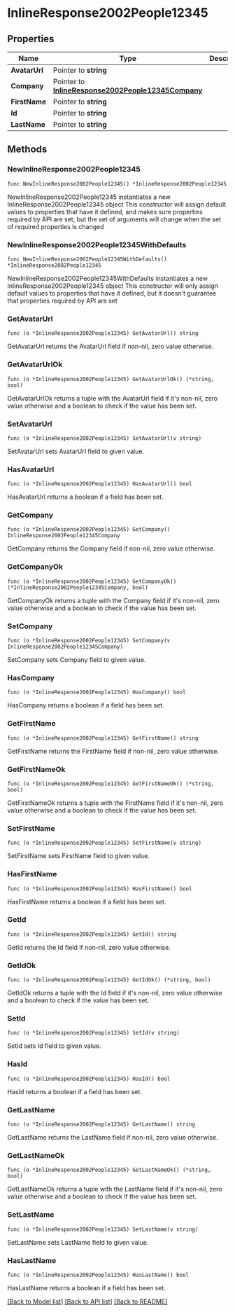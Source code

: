 # InlineResponse2002People12345

## Properties

Name | Type | Description | Notes
------------ | ------------- | ------------- | -------------
**AvatarUrl** | Pointer to **string** |  | [optional] 
**Company** | Pointer to [**InlineResponse2002People12345Company**](inline_response_200_2_people_12345_company.md) |  | [optional] 
**FirstName** | Pointer to **string** |  | [optional] 
**Id** | Pointer to **string** |  | [optional] 
**LastName** | Pointer to **string** |  | [optional] 

## Methods

### NewInlineResponse2002People12345

`func NewInlineResponse2002People12345() *InlineResponse2002People12345`

NewInlineResponse2002People12345 instantiates a new InlineResponse2002People12345 object
This constructor will assign default values to properties that have it defined,
and makes sure properties required by API are set, but the set of arguments
will change when the set of required properties is changed

### NewInlineResponse2002People12345WithDefaults

`func NewInlineResponse2002People12345WithDefaults() *InlineResponse2002People12345`

NewInlineResponse2002People12345WithDefaults instantiates a new InlineResponse2002People12345 object
This constructor will only assign default values to properties that have it defined,
but it doesn't guarantee that properties required by API are set

### GetAvatarUrl

`func (o *InlineResponse2002People12345) GetAvatarUrl() string`

GetAvatarUrl returns the AvatarUrl field if non-nil, zero value otherwise.

### GetAvatarUrlOk

`func (o *InlineResponse2002People12345) GetAvatarUrlOk() (*string, bool)`

GetAvatarUrlOk returns a tuple with the AvatarUrl field if it's non-nil, zero value otherwise
and a boolean to check if the value has been set.

### SetAvatarUrl

`func (o *InlineResponse2002People12345) SetAvatarUrl(v string)`

SetAvatarUrl sets AvatarUrl field to given value.

### HasAvatarUrl

`func (o *InlineResponse2002People12345) HasAvatarUrl() bool`

HasAvatarUrl returns a boolean if a field has been set.

### GetCompany

`func (o *InlineResponse2002People12345) GetCompany() InlineResponse2002People12345Company`

GetCompany returns the Company field if non-nil, zero value otherwise.

### GetCompanyOk

`func (o *InlineResponse2002People12345) GetCompanyOk() (*InlineResponse2002People12345Company, bool)`

GetCompanyOk returns a tuple with the Company field if it's non-nil, zero value otherwise
and a boolean to check if the value has been set.

### SetCompany

`func (o *InlineResponse2002People12345) SetCompany(v InlineResponse2002People12345Company)`

SetCompany sets Company field to given value.

### HasCompany

`func (o *InlineResponse2002People12345) HasCompany() bool`

HasCompany returns a boolean if a field has been set.

### GetFirstName

`func (o *InlineResponse2002People12345) GetFirstName() string`

GetFirstName returns the FirstName field if non-nil, zero value otherwise.

### GetFirstNameOk

`func (o *InlineResponse2002People12345) GetFirstNameOk() (*string, bool)`

GetFirstNameOk returns a tuple with the FirstName field if it's non-nil, zero value otherwise
and a boolean to check if the value has been set.

### SetFirstName

`func (o *InlineResponse2002People12345) SetFirstName(v string)`

SetFirstName sets FirstName field to given value.

### HasFirstName

`func (o *InlineResponse2002People12345) HasFirstName() bool`

HasFirstName returns a boolean if a field has been set.

### GetId

`func (o *InlineResponse2002People12345) GetId() string`

GetId returns the Id field if non-nil, zero value otherwise.

### GetIdOk

`func (o *InlineResponse2002People12345) GetIdOk() (*string, bool)`

GetIdOk returns a tuple with the Id field if it's non-nil, zero value otherwise
and a boolean to check if the value has been set.

### SetId

`func (o *InlineResponse2002People12345) SetId(v string)`

SetId sets Id field to given value.

### HasId

`func (o *InlineResponse2002People12345) HasId() bool`

HasId returns a boolean if a field has been set.

### GetLastName

`func (o *InlineResponse2002People12345) GetLastName() string`

GetLastName returns the LastName field if non-nil, zero value otherwise.

### GetLastNameOk

`func (o *InlineResponse2002People12345) GetLastNameOk() (*string, bool)`

GetLastNameOk returns a tuple with the LastName field if it's non-nil, zero value otherwise
and a boolean to check if the value has been set.

### SetLastName

`func (o *InlineResponse2002People12345) SetLastName(v string)`

SetLastName sets LastName field to given value.

### HasLastName

`func (o *InlineResponse2002People12345) HasLastName() bool`

HasLastName returns a boolean if a field has been set.


[[Back to Model list]](../README.md#documentation-for-models) [[Back to API list]](../README.md#documentation-for-api-endpoints) [[Back to README]](../README.md)


